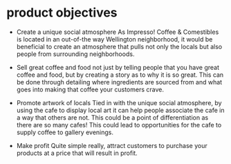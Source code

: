# product objectives
- Create a unique social atmosphere
    As Impresso! Coffee & Comestibles is located in an out-of-the way Wellington neighborhood, it would be beneficial to create an atmosphere that pulls not only the locals but also people from surrounding neighborhoods.

- Sell great coffee and food
    not just by telling people that you have great coffee and food, but by creating a story as to why it is so great. This can be done through detailing where ingredients are sourced from and what goes into making that coffee your customers crave.

- Promote artwork of locals
    Tied in with the unique social atmosphere, by using the cafe to display local art it can help people associate the cafe in a way that others are not. This could be a point of differentiation as there are so many cafes! This could lead to opportunities for the cafe to supply coffee to gallery evenings.

- Make profit
    Quite simple really, attract customers to purchase your products at a price that will result in profit.
